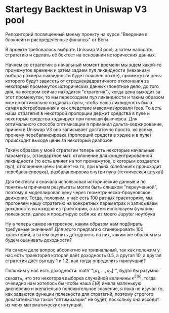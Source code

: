 # Startegy Backtest in Uniswap V3 pool
Репозиторий посвященный моему проекту на курсе "Введение в блокчейн и распределенные финансы" от Веги

В проекте требовалось выбрать Uniswap V3 pool, а затем написать стратегию и сделать её бектест на основании исторических данных.

Начнем со стратегии: в начальный момент времени мы ждем какой-то промежуток времени и затем задаем пул ликвидности (механизм выбора размера ликвидности будет пояснен позже), промежутки цены которого будут зависеть от стреднеквадратичного отклонения за некоторый промежуток исторических данных (понятное дело, до того дня, на котором сейчас находится "стратегия"), когда цена выходит за этот промежуток, то мы пересоздаем пул ликвидности и таким образом можно оптимально создавать пулы, чтобы наша ликвидность была самая востребованная и как следствие максимизировали fees. То есть наша стратегия в некоторой пропорции держит средства в пуле и некоторые средства хэджирует при помощи фьючерса. Для оптимального способа оптимизации я применил дельта-хеджирование, причем в Uniswap V3 оно записывает достаточно просто. ко всему прочему перебалансировка (пропорций средств в хэдже и в пуле) происходит выходе цены за некоторый диапозон

Таким образом у моей стратегии теперь есть некоторые начальные параметры, (стандартное мат. отклонение для концентрированной ликвидности (то есть влияет на тот промежуток, с которым создается пул), отклонение цены (влияет на то, при каких колебаниях происходит перебалансировка), разбалансировка внутри пула (техническая штука))

Для бектеста я сначала использовал исторические данные и по понятным причинам результаты могли быть слишком "переученной", поэтому я моделлировал цену через геометрическо-броуновское движение. Тогда, положим, у нас есть 100 разных траекториях, мы прогоняем нашу стратегию на конкретных параметрах и записываем доходность на каждой из траектории, а затем используем функцию полезности, далее я процитирую себя же из моего Jupyter ноутбука

Ну а теперь самое интересное, каким образом нам подбирать требуемые значения? Для этого предлагаю сгенерировать 100 траекторий, а затем оценить доходность на них, каким же образом мы будем оценивать доходности?

На самом деле вопрос абсолютно не тривиальный, так как положим у нас есть траектория которая даёт доходность 0.5, а другая 10, а другая стратегия даёт выгоду 1 и 1.2, как тогда определить наилучший?

Положим у нас есть доходности: math'''$[a_1, ..., a_n]$''', будто бы разумно сказать, что это некоторая выборка случайной величины $e^{\xi(\theta)}$, тогда очевидно нам хотелось бы чтобы наша $\xi(\theta)$ имела маленькую дисперсию и желательно положительное значение, я пока не изучал то, как задаются функции полезности для стратегий, поэтому строгого доказательства такой "оптимизации" не будет, поскольку она исходит из моих математических интуиций.

